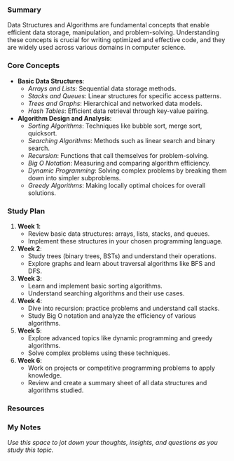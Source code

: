 ### Summary

Data Structures and Algorithms are fundamental concepts that enable efficient data storage, manipulation, and problem-solving. Understanding these concepts is crucial for writing optimized and effective code, and they are widely used across various domains in computer science.

### Core Concepts

- **Basic Data Structures**:
    - _Arrays and Lists_: Sequential data storage methods.
    - _Stacks and Queues_: Linear structures for specific access patterns.
    - _Trees and Graphs_: Hierarchical and networked data models.
    - _Hash Tables_: Efficient data retrieval through key-value pairing.
- **Algorithm Design and Analysis**:
    - _Sorting Algorithms_: Techniques like bubble sort, merge sort, quicksort.
    - _Searching Algorithms_: Methods such as linear search and binary search.
    - _Recursion_: Functions that call themselves for problem-solving.
    - _Big O Notation_: Measuring and comparing algorithm efficiency.
    - _Dynamic Programming_: Solving complex problems by breaking them down into simpler subproblems.
    - _Greedy Algorithms_: Making locally optimal choices for overall solutions.

### Study Plan

1. **Week 1**:
    - Review basic data structures: arrays, lists, stacks, and queues.
    - Implement these structures in your chosen programming language.
2. **Week 2**:
    - Study trees (binary trees, BSTs) and understand their operations.
    - Explore graphs and learn about traversal algorithms like BFS and DFS.
3. **Week 3**:
    - Learn and implement basic sorting algorithms.
    - Understand searching algorithms and their use cases.
4. **Week 4**:
    - Dive into recursion: practice problems and understand call stacks.
    - Study Big O notation and analyze the efficiency of various algorithms.
5. **Week 5**:
    - Explore advanced topics like dynamic programming and greedy algorithms.
    - Solve complex problems using these techniques.
6. **Week 6**:
    - Work on projects or competitive programming problems to apply knowledge.
    - Review and create a summary sheet of all data structures and algorithms studied.



### Resources



### My Notes

_Use this space to jot down your thoughts, insights, and questions as you study this topic._